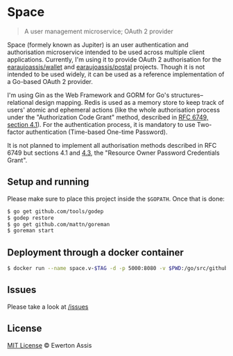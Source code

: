 # Space

> A user management microservice; OAuth 2 provider

Space (formely known as Jupiter) is an user authentication and authorisation
microservice intended to be used across multiple client applications. Currently,
I'm using it to provide OAuth 2 authorisation for the [earaujoassis/wallet](https://github.com/earaujoassis/wallet)
and [earaujoassis/postal](https://github.com/earaujoassis/postal) projects.
Though it is not intended to be used widely, it can be used as a reference implementation
of a Go-based OAuth 2 provider.

I'm using Gin as the Web Framework and GORM for Go's structures&ndash;relational
design mapping. Redis is used as a memory store to keep track of users' atomic and
ephemeral actions (like the whole authorisation process under the "Authorization Code Grant"
method, described in [RFC 6749, section 4.1](https://tools.ietf.org/html/rfc6749#section-4.1)).
For the authentication process, it is mandatory to use Two-factor authentication (Time-based One-time Password).

It is not planned to implement all authorisation methods described in RFC 6749
but sections 4.1 and [4.3](https://tools.ietf.org/html/rfc6749#section-4.3),
the "Resource Owner Password Credentials Grant".

## Setup and running

Please make sure to place this project inside the `$GOPATH`. Once that is done:

```sh
$ go get github.com/tools/godep
$ godep restore
$ go get github.com/mattn/goreman
$ goreman start
```

## Deployment through a docker container

```sh
$ docker run --name space.v-$TAG -d -p 5000:8080 -v $PWD:/go/src/github.com/earaujoassis/space -w /go/src/github.com/earaujoassis/space -e "ENVIRONMENT=production" -e "NODE_ENV=production" earaujoassis/golang-node goreman start
```

## Issues

Please take a look at [/issues](https://github.com/earaujoassis/space/issues)

## License

[MIT License](http://earaujoassis.mit-license.org/) &copy; Ewerton Assis

